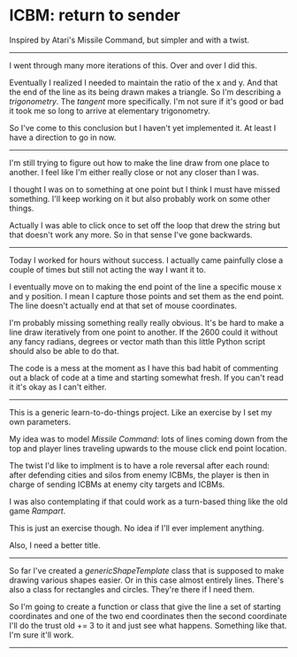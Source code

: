 # ICBM: return to sender
Inspired by Atari's Missile Command, but simpler and with a twist.

---

I went through many more iterations of this. Over and over I did this. 

Eventually I realized I needed to maintain the ratio of the x and y. And that the end of the line as its being drawn makes a triangle. So I'm describing a *trigonometry*. The *tangent* more specifically. I'm not sure if it's good or bad it took me so long to arrive at elementary trigonometry.

So I've come to this conclusion but I haven't yet implemented it. At least I have a direction to go in now.

---

I'm still trying to figure out how to make the line draw from one place to another. I feel like I'm either really close or not any closer than I was. 

I thought I was on to something at one point but I think I must have missed something. I'll keep working on it but also probably work on some other things.

Actually I was able to click once to set off the loop that drew the string but that doesn't work any more. So in that sense I've gone backwards.

---

Today I worked for hours without success. I actually came painfully close a couple of times but still not acting the way I want it to.

I eventually move on to making the end point of the line a specific mouse x and y position. I mean I capture those points and set them as the end point. The line doesn't actually end at that set of mouse coordinates. 

I'm probably missing something really really obvious. It's be hard to make a line draw iteratively from one point to another. If the 2600 could it without any fancy radians, degrees or vector math than this little Python script should also be able to do that.

The code is a mess at the moment as I have this bad habit of commenting out a black of code at a time and starting somewhat fresh. If you can't read it it's okay as I can't either.

---

This is a generic learn-to-do-things project. Like an exercise by I set my own parameters.

My idea was to model *Missile Command*: lots of lines coming down from the top and player lines traveling upwards to the mouse click end point location.

The twist I'd like to implment is to have a role reversal after each round: after defending cities and silos from enemy ICBMs, the player is then in charge of sending ICBMs at enemy city targets and ICBMs.

I was also contemplating if that could work as a turn-based thing like the old game *Rampart*. 

This is just an exercise though. No idea if I'll ever implement anything.

Also, I need a better title.

---

So far I've created a *genericShapeTemplate* class that is supposed to make drawing various shapes easier. Or in this case almost entirely lines. There's also a class for rectangles and circles. They're there if I need them.

So I'm going to create a function or class that give the line a set of starting coordinates and one of the two end coordinates then the second coordinate I'll do the trust old += 3 to it and just see what happens. Something like that. I'm sure it'll work.


---